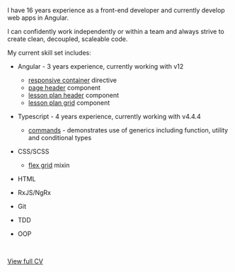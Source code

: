 I have 16 years experience as a front-end developer and currently develop web apps in Angular.

I can confidently work independently or within a team and always strive to create clean, decoupled, scaleable code.

My current skill set includes:

- Angular - 3 years experience, currently working with v12
  - [responsive container](/components/layout/responsive-container) directive
  - [page header](/components/layout/page-header) component
  - [lesson plan header](/components/product/lesson-plan/header) component
  - [lesson plan grid](/components/product/lesson-plan/grid) component


- Typescript - 4 years experience, currently working with v4.4.4
  - [commands](/core/commands) - demonstrates use of generics including function, utility and conditional types


- CSS/SCSS
  - [flex grid](/components/layout/flex-grid) mixin

  
- HTML
- RxJS/NgRx
- Git
- TDD
- OOP

<br/>

[View full CV](https://docs.google.com/document/d/1mF6q1800kQuNBG2CP5WxcNtqtLIbQTqwSTxHeV0xB6w/edit?usp=sharing)


